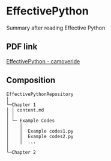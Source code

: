 # EffectivePython
Summary after reading Effective Python

## PDF link
[EffectivePython - camoveride](https://github.com/camoverride/lit/blob/master/Effective-Python.pdf)

## Composition

```
EffectivePythonRepository
│
└─Chapter 1
│ │ content.md
│ │ 
│ └─ Example Codes
│    │ 
│    │  Example codes1.py
│    │  Example codes2.py
│    │  ...
│    
└─Chapter 2

```
